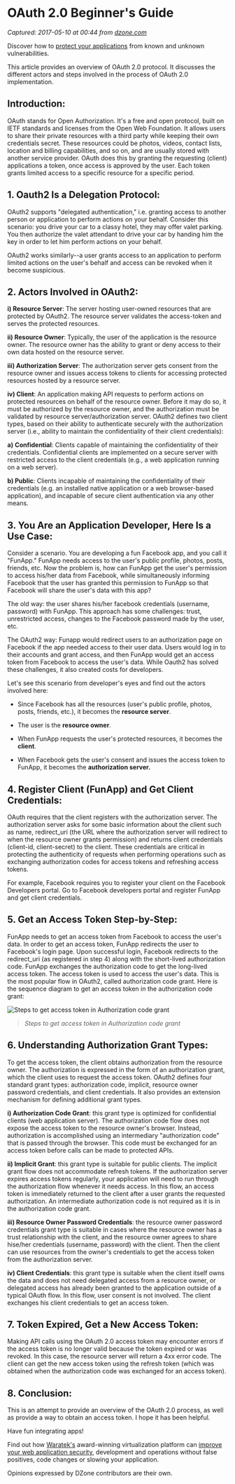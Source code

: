 # OAuth 2.0 Beginner's Guide

_Captured: 2017-05-10 at 00:44 from [dzone.com](https://dzone.com/articles/oauth-20-beginners-guide?edition=298034&utm_source=Daily%20Digest&utm_medium=email&utm_campaign=dd%202017-05-09)_

Discover how to [protect your applications](https://dzone.com/go?i=176121&u=http%3A%2F%2Fwww.waratek.com%2Fsolutions%2Fzero-day-defense%2F%3Futm_source%3DDZone%26utm_campaign%3Dba%26utm_medium%3Dprerolltextad%26utm_content%3Dzeroday) from known and unknown vulnerabilities.

This article provides an overview of OAuth 2.0 protocol. It discusses the different actors and steps involved in the process of OAuth 2.0 implementation.

## Introduction:

OAuth stands for Open Authorization. It's a free and open protocol, built on IETF standards and licenses from the Open Web Foundation. It allows users to share their private resources with a third party while keeping their own credentials secret. These resources could be photos, videos, contact lists, location and billing capabilities, and so on, and are usually stored with another service provider. OAuth does this by granting the requesting (client) applications a token, once access is approved by the user. Each token grants limited access to a specific resource for a specific period.

## 1\. Oauth2 Is a Delegation Protocol:

OAuth2 supports "delegated authentication," i.e. granting access to another person or application to perform actions on your behalf. Consider this scenario: you drive your car to a classy hotel, they may offer valet parking. You then authorize the valet attendant to drive your car by handing him the key in order to let him perform actions on your behalf.

OAuth2 works similarly--a user grants access to an application to perform limited actions on the user's behalf and access can be revoked when it become suspicious.

## 2\. Actors Involved in OAuth2:

**i) Resource Server**: The server hosting user-owned resources that are protected by OAuth2. The resource server validates the access-token and serves the protected resources.

**ii) Resource Owner**: Typically, the user of the application is the resource owner. The resource owner has the ability to grant or deny access to their own data hosted on the resource server.

**iii) Authorization Server**: The authorization server gets consent from the resource owner and issues access tokens to clients for accessing protected resources hosted by a resource server.

**iv) Client**: An application making API requests to perform actions on protected resources on behalf of the resource owner. Before it may do so, it must be authorized by the resource owner, and the authorization must be validated by resource server/authorization server. OAuth2 defines two client types, based on their ability to authenticate securely with the authorization server (i.e., ability to maintain the confidentiality of their client credentials):

**a)** **Confidential**: Clients capable of maintaining the confidentiality of their credentials. Confidential clients are implemented on a secure server with restricted access to the client credentials (e.g., a web application running on a web server).

**b) Public**: Clients incapable of maintaining the confidentiality of their credentials (e.g. an installed native application or a web browser-based application), and incapable of secure client authentication via any other means.

## 3\. You Are an Application Developer, Here Is a Use Case:

Consider a scenario. You are developing a fun Facebook app, and you call it "FunApp." FunApp needs access to the user's public profile, photos, posts, friends, etc. Now the problem is, how can FunApp get the user's permission to access his/her data from Facebook, while simultaneously informing Facebook that the user has granted this permission to FunApp so that Facebook will share the user's data with this app?

The old way: the user shares his/her facebook credentials (username, password) with FunApp. This approach has some challenges: trust, unrestricted access, changes to the Facebook password made by the user, etc.

The OAuth2 way: Funapp would redirect users to an authorization page on Facebook if the app needed access to their user data. Users would log in to their accounts and grant access, and then FunApp would get an access token from Facebook to access the user's data. While Oauth2 has solved these challenges, it also created costs for developers.

Let's see this scenario from developer's eyes and find out the actors involved here:

  * Since Facebook has all the resources (user's public profile, photos, posts, friends, etc.), it becomes the **resource server**.

  * The user is the **resource owner**.

  * When FunApp requests the user's protected resources, it becomes the **client**.

  * When Facebook gets the user's consent and issues the access token to FunApp, it becomes the **authorization server.**

## 4\. Register Client (FunApp) and Get Client Credentials:

OAuth requires that the client registers with the authorization server. The authorization server asks for some basic information about the client such as name, redirect_uri (the URL where the authorization server will redirect to when the resource owner grants permission) and returns client credentials (client-id, client-secret) to the client. These credentials are critical in protecting the authenticity of requests when performing operations such as exchanging authorization codes for access tokens and refreshing access tokens.

For example, Facebook requires you to register your client on the Facebook Developers portal. Go to Facebook developers portal and register FunApp and get client credentials.

## 5\. Get an Access Token Step-by-Step:

FunApp needs to get an access token from Facebook to access the user's data. In order to get an access token, FunApp redirects the user to Facebook's login page. Upon successful login, Facebook redirects to the redirect_uri (as registered in step 4) along with the short-lived authorization code. FunApp exchanges the authorization code to get the long-lived access token. The access token is used to access the user's data. This is the most popular flow in OAuth2, called authorization code grant. Here is the sequence diagram to get an access token in the authorization code grant:

![Steps to get access token in Authorization code grant](https://lh3.googleusercontent.com/nm8JNS-Em3hyTPUxY2hP0CA0GkSJo0Uu9t3TPu_IYkcohEmkDVwOpL160iicTkjHS6bgE6bxBb1mDvvPCb-LdKXWAEG6Fs_B3NJVbwhsw0u0HoVy6hzzpQlKWSYil_XXjl6pj-78)

> _Steps to get access token in Authorization code grant_

## 6\. **Understanding Authorization Grant Types:**

To get the access token, the client obtains authorization from the resource owner. The authorization is expressed in the form of an authorization grant, which the client uses to request the access token. OAuth2 defines four standard grant types: authorization code, implicit, resource owner password credentials, and client credentials. It also provides an extension mechanism for defining additional grant types.

**i) Authorization Code Grant**: this grant type is optimized for confidential clients (web application server). The authorization code flow does not expose the access token to the resource owner's browser. Instead, authorization is accomplished using an intermediary "authorization code" that is passed through the browser. This code must be exchanged for an access token before calls can be made to protected APIs.

**ii) Implicit Grant**: this grant type is suitable for public clients. The implicit grant flow does not accommodate refresh tokens. If the authorization server expires access tokens regularly, your application will need to run through the authorization flow whenever it needs access. In this flow, an access token is immediately returned to the client after a user grants the requested authorization. An intermediate authorization code is not required as it is in the authorization code grant.

**iii) Resource Owner Password Credentials**: the resource owner password credentials grant type is suitable in cases where the resource owner has a trust relationship with the client, and the resource owner agrees to share hise/her credentials (username, password) with the client. Then the client can use resources from the owner's credentials to get the access token from the authorization server.

**iv) Client Credentials**: this grant type is suitable when the client itself owns the data and does not need delegated access from a resource owner, or delegated access has already been granted to the application outside of a typical OAuth flow. In this flow, user consent is not involved. The client exchanges his client credentials to get an access token.

## 7\. Token Expired, Get a New Access Token: 

Making API calls using the OAuth 2.0 access token may encounter errors if the access token is no longer valid because the token expired or was revoked. In this case, the resource server will return a 4xx error code. The client can get the new access token using the refresh token (which was obtained when the authorization code was exchanged for an access token).

## 8\. Conclusion:

This is an attempt to provide an overview of the OAuth 2.0 process, as well as provide a way to obtain an access token. I hope it has been helpful.

Have fun integrating apps!

Find out how [Waratek's](https://dzone.com/go?i=176122&u=http%3A%2F%2Fwww.waratek.com%2Fsolutions%2Fapplication-protection%2F%3Futm_source%3DDZone%26utm_campaign%3Dba%26utm_medium%3Dpostrolltextad%26utm_content%3Dappprotect) award-winning virtualization platform can [improve your web application security](https://dzone.com/go?i=176122&u=http%3A%2F%2Fwww.waratek.com%2Fsolutions%2Fapplication-protection%2F%3Futm_source%3DDZone%26utm_campaign%3Dba%26utm_medium%3Dpostrolltextad%26utm_content%3Dappprotect), development and operations without false positives, code changes or slowing your application.

Opinions expressed by DZone contributors are their own.
